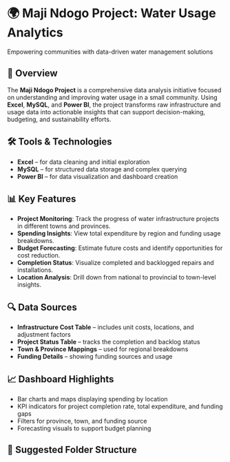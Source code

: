 # 🌍 Maji Ndogo Project: Water Usage Analytics  
Empowering communities with data-driven water management solutions

## 📌 Overview
The **Maji Ndogo Project** is a comprehensive data analysis initiative focused on understanding and improving water usage in a small community. Using **Excel**, **MySQL**, and **Power BI**, the project transforms raw infrastructure and usage data into actionable insights that can support decision-making, budgeting, and sustainability efforts.

## 🛠️ Tools & Technologies
- **Excel** – for data cleaning and initial exploration  
- **MySQL** – for structured data storage and complex querying  
- **Power BI** – for data visualization and dashboard creation

## 📊 Key Features
- **Project Monitoring**: Track the progress of water infrastructure projects in different towns and provinces.  
- **Spending Insights**: View total expenditure by region and funding usage breakdowns.  
- **Budget Forecasting**: Estimate future costs and identify opportunities for cost reduction.  
- **Completion Status**: Visualize completed and backlogged repairs and installations.  
- **Location Analysis**: Drill down from national to provincial to town-level insights.

## 🔍 Data Sources
- **Infrastructure Cost Table** – includes unit costs, locations, and adjustment factors  
- **Project Status Table** – tracks the completion and backlog status  
- **Town & Province Mappings** – used for regional breakdowns  
- **Funding Details** – showing funding sources and usage

## 📈 Dashboard Highlights
- Bar charts and maps displaying spending by location  
- KPI indicators for project completion rate, total expenditure, and funding gaps  
- Filters for province, town, and funding source  
- Forecasting visuals to support budget planning

## 📂 Suggested Folder Structure
